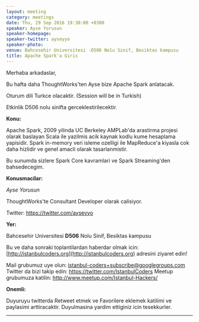 ```yaml
---
layout: meeting
category: meetings
date: Thu, 29 Sep 2016 19:30:00 +0300
speaker: Ayse Yorusun
speaker-homepage:
speaker-twitter: ayseyyo
speaker-photo:
venue: Bahcesehir Universitesi -D506 Nolu Sinif, Besiktas kampusu
title: Apache Spark'a Giris
---
```

Merhaba arkadaslar,

Bu hafta daha ThoughtWorks'ten Ayse bize Apache Spark anlatacak.

Oturum dili Turkce olacaktir. (Session will be in Turkish)

Etkinlik D506 nolu sinifta gerceklestirilecektir.

**Konu:**

Apache Spark, 2009 yilinda UC Berkeley AMPLab'da arastirma projesi olarak baslayan Scala ile yazilmis acik kaynak kodlu kume hesaplama yapisidir. Spark in-memory veri isleme ozelligi ile MapReduce'a kiyasla cok daha hizlidir ve genel amacli olarak tasarlanmistir.

Bu sunumda sizlere Spark Core kavramlari ve Spark Streaming'den bahsedecegim.

**Konusmacilar:**

*Ayse Yorusun*

ThoughtWorks'te Consultant Developer olarak calisiyor.

Twitter: https://twitter.com/ayseyyo

**Yer:**

Bahcesehir Universitesi **D506** Nolu Sinif, Besiktas kampusu


Bu ve daha sonraki toplantilardan haberdar olmak icin: [](http://istanbulcoders.org/)[http://istanbulcoders.org](http://istanbulcoders.org) adresini ziyaret edin!

Mail grubumuz uye olun: <a>istanbul-coders+subscribe@googlegroups.com</a>
Twitter da bizi takip edin: <a>https://twitter.com/IstanbulCoders</a>
Meetup grubumuza katilin: <a>http://www.meetup.com/Istanbul-Hackers/</a>

**Onemli:**

Duyuruyu twitterda Retweet etmek ve Favorilere eklemek katilimi ve paylasimi arttiracaktir. Duyulmasina yardim ettiginiz icin tesekkurler.

----
